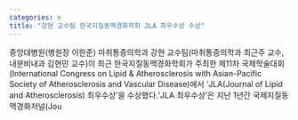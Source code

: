 ```yaml
---
categories: e
title: "강현 교수팀 한국지질동맥경화학회 JLA 최우수상 수상"
---
```

중앙대병원(병원장 이한준) 마취통증의학과 강현 교수팀(마취통증의학과 최근주 교수, 내분비내과 김현민 교수)이 최근 한국지질동맥경화학회가 주최한 제11차 국제학술대회(International Congress on Lipid & Atherosclerosis with Asian-Pacific Society of Atherosclerosis and Vascular Disease)에서 ‘JLA(Journal of Lipid and Atherosclerosis) 최우수상’을 수상했다.‘JLA 최우수상’은 지난 1년간 국제지질동맥경화저널(Jou